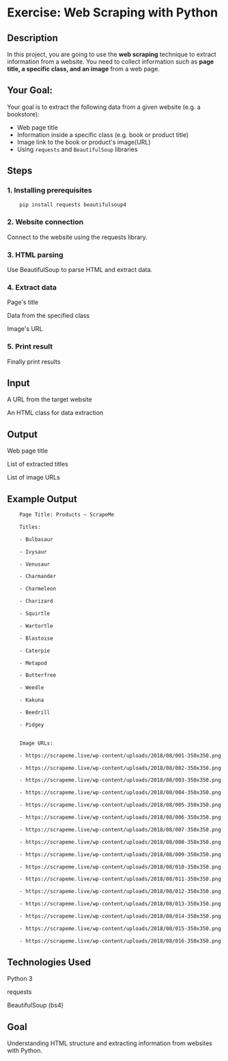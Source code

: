 # Exercise: Web Scraping with Python

## Description

In this project, you are going to use the **web scraping** technique to extract information from a website. 
You need to collect information such as **page title, a specific class, and an image** from a web page.

## Your Goal:

Your goal is to extract the following data from a given website (e.g. a bookstore):

- Web page title 
- Information inside a specific class (e.g. book or product title) 
- Image link to the book or product's image(URL)
- Using `requests` and `BeautifulSoup` libraries

## Steps

### 1. Installing prerequisites
```bash
    pip install requests beautifulsoup4
```

### 2. Website connection

Connect to the website using the requests library.

### 3. HTML parsing

Use BeautifulSoup to parse HTML and extract data.

### 4. Extract data

Page's title

Data from the specified class

Image's URL

### 5. Print result

Finally print results

## Input

A URL from the target website

An HTML class for data extraction

## Output

Web page title

List of extracted titles

List of image URLs

## Example Output

```txt
    Page Title: Products – ScrapeMe

    Titles:

    - Bulbasaur 

    - Ivysaur 

    - Venusaur 

    - Charmander 

    - Charmeleon 

    - Charizard 

    - Squirtle 

    - Wartortle 

    - Blastoise 

    - Caterpie 

    - Metapod 

    - Butterfree 

    - Weedle 

    - Kakuna 

    - Beedrill 

    - Pidgey 


    Image URLs:

    - https://scrapeme.live/wp-content/uploads/2018/08/001-350x350.png 

    - https://scrapeme.live/wp-content/uploads/2018/08/002-350x350.png 

    - https://scrapeme.live/wp-content/uploads/2018/08/003-350x350.png 

    - https://scrapeme.live/wp-content/uploads/2018/08/004-350x350.png 

    - https://scrapeme.live/wp-content/uploads/2018/08/005-350x350.png 

    - https://scrapeme.live/wp-content/uploads/2018/08/006-350x350.png 

    - https://scrapeme.live/wp-content/uploads/2018/08/007-350x350.png 

    - https://scrapeme.live/wp-content/uploads/2018/08/008-350x350.png 

    - https://scrapeme.live/wp-content/uploads/2018/08/009-350x350.png 

    - https://scrapeme.live/wp-content/uploads/2018/08/010-350x350.png 

    - https://scrapeme.live/wp-content/uploads/2018/08/011-350x350.png 

    - https://scrapeme.live/wp-content/uploads/2018/08/012-350x350.png 

    - https://scrapeme.live/wp-content/uploads/2018/08/013-350x350.png 

    - https://scrapeme.live/wp-content/uploads/2018/08/014-350x350.png 

    - https://scrapeme.live/wp-content/uploads/2018/08/015-350x350.png 

    - https://scrapeme.live/wp-content/uploads/2018/08/016-350x350.png 

```

## Technologies Used

Python 3

requests

BeautifulSoup (bs4)

## Goal

Understanding HTML structure and extracting information from websites with Python.